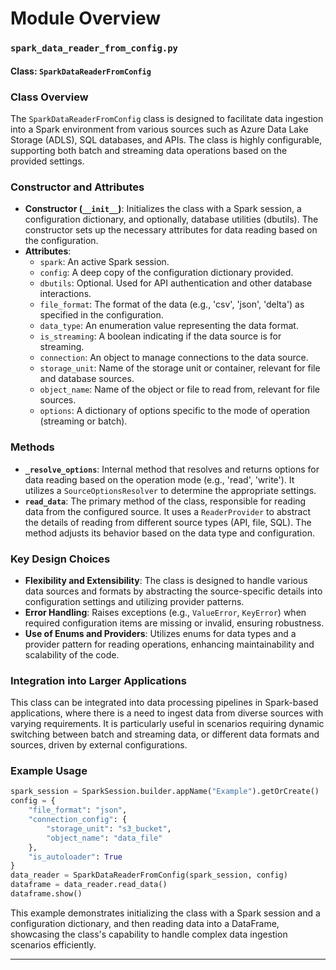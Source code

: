 # Module Overview

### `spark_data_reader_from_config.py`

#### Class: `SparkDataReaderFromConfig`

### Class Overview

The `SparkDataReaderFromConfig` class is designed to facilitate data ingestion into a Spark environment from various sources such as Azure Data Lake Storage (ADLS), SQL databases, and APIs. The class is highly configurable, supporting both batch and streaming data operations based on the provided settings.

### Constructor and Attributes

- **Constructor (`__init__`)**: Initializes the class with a Spark session, a configuration dictionary, and optionally, database utilities (dbutils). The constructor sets up the necessary attributes for data reading based on the configuration.
- **Attributes**:
  - `spark`: An active Spark session.
  - `config`: A deep copy of the configuration dictionary provided.
  - `dbutils`: Optional. Used for API authentication and other database interactions.
  - `file_format`: The format of the data (e.g., 'csv', 'json', 'delta') as specified in the configuration.
  - `data_type`: An enumeration value representing the data format.
  - `is_streaming`: A boolean indicating if the data source is for streaming.
  - `connection`: An object to manage connections to the data source.
  - `storage_unit`: Name of the storage unit or container, relevant for file and database sources.
  - `object_name`: Name of the object or file to read from, relevant for file sources.
  - `options`: A dictionary of options specific to the mode of operation (streaming or batch).

### Methods

- **`_resolve_options`**: Internal method that resolves and returns options for data reading based on the operation mode (e.g., 'read', 'write'). It utilizes a `SourceOptionsResolver` to determine the appropriate settings.
- **`read_data`**: The primary method of the class, responsible for reading data from the configured source. It uses a `ReaderProvider` to abstract the details of reading from different source types (API, file, SQL). The method adjusts its behavior based on the data type and configuration.

### Key Design Choices

- **Flexibility and Extensibility**: The class is designed to handle various data sources and formats by abstracting the source-specific details into configuration settings and utilizing provider patterns.
- **Error Handling**: Raises exceptions (e.g., `ValueError`, `KeyError`) when required configuration items are missing or invalid, ensuring robustness.
- **Use of Enums and Providers**: Utilizes enums for data types and a provider pattern for reading operations, enhancing maintainability and scalability of the code.

### Integration into Larger Applications

This class can be integrated into data processing pipelines in Spark-based applications, where there is a need to ingest data from diverse sources with varying requirements. It is particularly useful in scenarios requiring dynamic switching between batch and streaming data, or different data formats and sources, driven by external configurations.

### Example Usage

```python
spark_session = SparkSession.builder.appName("Example").getOrCreate()
config = {
    "file_format": "json",
    "connection_config": {
        "storage_unit": "s3_bucket",
        "object_name": "data_file"
    },
    "is_autoloader": True
}
data_reader = SparkDataReaderFromConfig(spark_session, config)
dataframe = data_reader.read_data()
dataframe.show()
```

This example demonstrates initializing the class with a Spark session and a configuration dictionary, and then reading data into a DataFrame, showcasing the class's capability to handle complex data ingestion scenarios efficiently.

---
